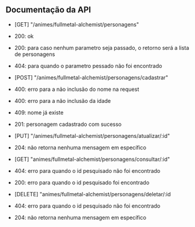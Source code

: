 ## Documentação da API 


- [GET] "/animes/fullmetal-alchemist/personagens"
 - 200: ok
 - 200: para caso nenhum parametro seja passado, o retorno será a lista de personagens
 - 404: para quando o parametro pessado não foi encontrado
 
- [POST] "/animes/fullmetal-alchemist/personagens/cadastrar"
 - 400: erro para a não inclusão do nome na request
 - 400: erro para a não inclusão da idade
 - 409: nome já existe
 - 201: personagem cadastrado com sucesso

- [PUT] "/animes/fullmetal-alchemist/personagens/atualizar/:id"
- 204: não retorna nenhuma mensagem em específico

- [GET] "animes/fullmetal-alchemist/personagens/consultar/:id"
 - 404: erro para quando o id pesquisado não foi encontrado
 - 200: erro para quando o id pesquisado foi encontrado


- [DELETE] "animes/fullmetal-alchemist/personagens/deletar/:id
 - 404: erro para quando o id pesquisado não foi encontrado
 - 204: não retorna nenhuma mensagem em específico



